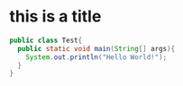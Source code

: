 # this is a title

```java
public class Test{
  public static void main(String[] args){
    System.out.println("Hello World!");
  }
}
```
